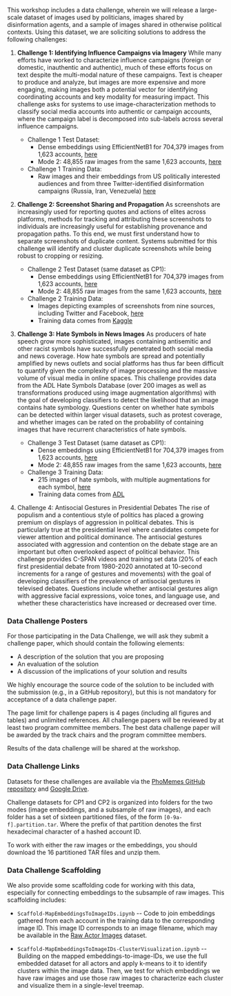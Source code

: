 This workshop includes a data challenge, wherein we will release a large-scale dataset of images used by politicians, images shared by disinformation agents, and a sample of images shared in otherwise political contexts.
Using this dataset, we are soliciting solutions to address the following challenges:

1. __Challenge 1: Identifying Influence Campaigns via Imagery__ While many efforts have worked to characterize influence campaigns (foreign or domestic, inauthentic and authentic), much of these efforts focus on text despite the multi-modal nature of these campaigns. Text is cheaper to produce and analyze, but images are more expensive and more engaging, making images both a potential vector for identifying coordinating accounts and key modality for measuring impact. This challenge asks for systems to use image-characterization methods to classify social media accounts into authentic or campaign accounts, where the campaign label is decomposed into sub-labels across several influence campaigns.
    - Challenge 1 Test Dataset:
        - Dense embeddings using EfficientNetB1 for 704,379 images from 1,623 accounts, [here](https://drive.google.com/drive/folders/1h8kNnNwN31NPuA-j-6aWih5WSZGU687q)
        - Mode 2: 48,855 raw images from the same 1,623 accounts, [here](https://drive.google.com/drive/folders/1q4qk1XHLiSNRjY9m1KKYxfs6DIy4SrDr)
    - Challenge 1 Training Data:
        - Raw images and their embeddings from US politically interested audiences and from three Twitter-identified disinformation campaigns (Russia, Iran, Venezuela) [here](https://drive.google.com/drive/folders/1qGmjOGjvmLTNjWmGZnhpbvvXDDV6mLZJ)

2. __Challenge 2: Screenshot Sharing and Propagation__ As screenshots are increasingly used for reporting quotes and actions of elites across platforms, methods for tracking and attributing these screenshots to individuals are increasingly useful for establishing provenance and propagation paths. To this end, we must first understand how to separate screenshots of duplicate content. Systems submitted for this challenge will identify and cluster duplicate screenshots while being robust to cropping or resizing.
    - Challenge 2 Test Dataset (same dataset as CP1):
        - Dense embeddings using EfficientNetB1 for 704,379 images from 1,623 accounts, [here](https://drive.google.com/drive/folders/1h8kNnNwN31NPuA-j-6aWih5WSZGU687q)
        - Mode 2: 48,855 raw images from the same 1,623 accounts, [here](https://drive.google.com/drive/folders/1q4qk1XHLiSNRjY9m1KKYxfs6DIy4SrDr)
    - Challenge 2 Training Data:
        - Images depicting examples of screenshots from nine sources, including Twitter and Facebook, [here](https://drive.google.com/drive/folders/1foDIVRstyqaTgKwlEwTpIyL0qSmH9ZRu?usp=share_link)
        - Training data comes from [Kaggle](https://www.kaggle.com/patzold/screenshots-dataset)


3. __Challenge 3: Hate Symbols in News Images__ As producers of hate speech grow more sophisticated, images containing antisemitic and other racist symbols have successfully penetrated both social media and news coverage. How hate symbols are spread and potentially amplified by news outlets and social platforms has thus far been difficult to quantify given the complexity of image processing and the massive volume of visual media in online spaces. This challenge provides data from the ADL Hate Symbols Database (over 200 images as well as transformations produced using image augmentation algorithms) with the goal of developing classifiers to detect the likelihood that an image contains hate symbology. Questions center on whether hate symbols can be detected within larger visual datasets, such as protest coverage, and whether images can be rated on the probability of containing images that have recurrent characteristics of hate symbols.
    - Challenge 3 Test Dataset (same dataset as CP1):
        - Dense embeddings using EfficientNetB1 for 704,379 images from 1,623 accounts, [here](https://drive.google.com/drive/folders/1h8kNnNwN31NPuA-j-6aWih5WSZGU687q)
        - Mode 2: 48,855 raw images from the same 1,623 accounts, [here](https://drive.google.com/drive/folders/1q4qk1XHLiSNRjY9m1KKYxfs6DIy4SrDr)
    - Challenge 3 Training Data:
        - 215 images of hate symbols, with multiple augmentations for each symbol, [here](https://drive.google.com/drive/folders/12vYcSW15VXde_rmrwGbrj-e-RevbL-VN?usp=share_link)
        - Training data comes from [ADL](https://www.adl.org/)

4. Challenge 4: Antisocial Gestures in Presidential Debates The rise of populism and a contentious style of politics has placed a growing premium on displays of aggression in political debates. This is particularly true at the presidential level where candidates compete for viewer attention and political dominance. The antisocial gestures associated with aggression and contention on the debate stage are an important but often overlooked aspect of political behavior. This challenge provides C-SPAN videos and training set data (20% of each first presidential debate from 1980-2020 annotated at 10-second increments for a range of gestures and movements) with the goal of developing classifiers of the prevalence of antisocial gestures in televised debates. Questions include whether antisocial gestures align with aggressive facial expressions, voice tones, and language use, and whether these characteristics have increased or decreased over time.

### Data Challenge Posters

For those participating in the Data Challenge, we will ask they submit a challenge paper, which should contain the following elements:

- A description of the solution that you are proposing
- An evaluation of the solution
- A discussion of the implications of your solution and results

We highly encourage the source code of the solution to be included with the submission (e.g., in a GitHub repository), but this is not mandatory for acceptance of a data challenge paper.

The page limit for challenge papers is 4 pages (including all figures and tables) and unlimited references. 
All challenge papers will be reviewed by at least two program committee members. 
The best data challenge paper will be awarded by the track chairs and the program committee members.

Results of the data challenge will be shared at the workshop.

### Data Challenge Links


Datasets for these challenges are available via the [PhoMemes GitHub repository](https://github.com/phomemes/phomemes.github.io/tree/main/leaderboards) and [Google Drive](https://drive.google.com/drive/folders/17Ehr0LZBBnXuHfW7gqJFqiRbDv2mr5gM).

Challenge datasets for CP1 and CP2 is organized into folders for the two modes (image embeddings, and a subsample of raw images), and each folder has a set of sixteen partitioned files, of the form `[0-9a-f].partition.tar`. Where the prefix of that partition denotes the first hexadecimal character of a hashed account ID.

To work with either the raw images or the embeddings, you should download the 16 partitioned TAR files and unzip them.

### Data Challenge Scaffolding

We also provide some scaffolding code for working with this data, especially for connecting embeddings to the subsample of raw images. This scaffolding includes:

- `Scaffold-MapEmbeddingsToImageIDs.ipynb` -- Code to join embeddings gathered from each account in the training data to the corresponding image ID. This image ID corresponds to an image filename, which may be available in the [Raw Actor Images](https://drive.google.com/drive/folders/1q4qk1XHLiSNRjY9m1KKYxfs6DIy4SrDr?usp=share_link) dataset.

- `Scaffold-MapEmbeddingsToImageIDs-ClusterVisualization.ipynb` -- Building on the mapped embeddings-to-image-IDs, we use the full embedded dataset for all actors and apply k-means to it to identify clusters within the image data. Then, we test for which embeddings we have raw images and use those raw images to characterize each cluster and visualize them in a single-level treemap.

<!-- This dataset is organized into folders per account, so you get a sample of images per account.
In this folder, you will find:

#### Training Data

- `authenticity.training` - Samples of accounts and associated images across six classes, two authentic groups (`congress` from US Congresspeople and `political_images` from a sample of politically engaged US Twitter accounts) and four inauthentic groups.
- `screenshot.training` - Links to datasets that can be used for training to identify specific screenshots.

#### Challenge Data

- `challenge_data.large` - A large dataset of 2,095 accounts and about 21 images per account. 
- `challenge_data.small` - A small dataset of 411 accounts and about 21 images per account. This dataset is a subsample of the large dataset. -->


